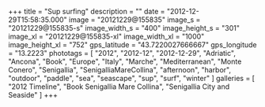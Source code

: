 +++
title = "Sup surfing"
description = ""
date = "2012-12-29T15:58:35.000"
image = "20121229@155835"
image_s = "20121229@155835-s"
image_width_s = "400"
image_height_s = "301"
image_xl = "20121229@155835-xl"
image_width_xl = "1000"
image_height_xl = "752"
gps_latitude = "43.7220027666667"
gps_longitude = "13.2223"
phototags = [ "2012", "2012-12", "2012-12-29", "Adriatic", "Ancona", "Book", "Europe", "Italy", "Marche", "Mediterranean", "Monte Conero", "Senigallia", "SenigalliaMareCollina", "afternoon", "harbor", "outdoor", "paddle", "sea", "seascape", "sup", "surf", "winter" ]
galleries = [ "2012 Timeline", "Book Senigallia Mare Collina", "Senigallia City and Seaside" ]
+++
